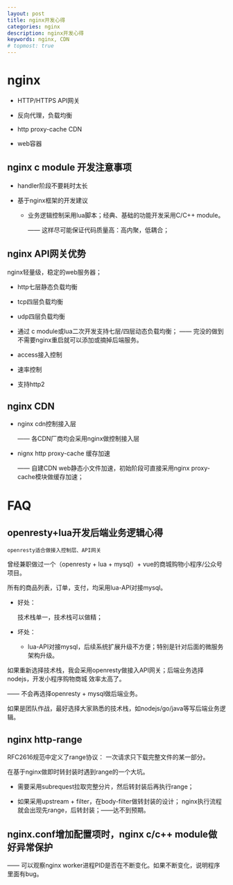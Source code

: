 ```yaml
---
layout: post
title: nginx开发心得
categories: nginx
description: nginx开发心得
keywords: nginx, CDN
# topmost: true
---
```


# nginx

* HTTP/HTTPS API网关

* 反向代理，负载均衡

* http proxy-cache CDN

* web容器


## nginx c module 开发注意事项

* handler阶段不要耗时太长

* 基于nginx框架的开发建议

  * 业务逻辑控制采用lua脚本；经典、基础的功能开发采用C/C++ module。

     —— 这样尽可能保证代码质量高：高内聚，低耦合；


## nginx API网关优势

nginx轻量级，稳定的web服务器；

* http七层静态负载均衡

* tcp四层负载均衡

* udp四层负载均衡

* 通过 c module或lua二次开发支持七层/四层动态负载均衡；
  —— 完没的做到不需要nginx重启就可以添加或摘掉后端服务。

* access接入控制

* 速率控制

* 支持http2

## nginx CDN

* nginx cdn控制接入层

  —— 各CDN厂商均会采用nginx做控制接入层

* nignx http proxy-cache 缓存加速

  —— 自建CDN web静态小文件加速，初始阶段可直接采用nginx proxy-cache模块做缓存加速；

# FAQ

## openresty+lua开发后端业务逻辑心得

  `openresty适合做接入控制层、API网关`

  曾经兼职做过一个（openresty + lua + mysql）+ vue的商城购物小程序/公众号项目。

  所有的商品列表，订单，支付，均采用lua-API对接mysql。

  * 好处： 

    技术栈单一，技术栈可以做精；

  * 坏处： 

    * lua-API对接mysql，后续系统扩展升级不方便；特别是针对后面的微服务架构升级。


   如果重新选择技术栈，我会采用openresty做接入API网关；后端业务选择nodejs，开发小程序购物商城 效率太高了。

   —— 不会再选择openresty + mysql做后端业务。

   如果是团队作战，最好选择大家熟悉的技术栈，如nodejs/go/java等写后端业务逻辑。


## nginx http-range

RFC2616规范中定义了range协议： 一次请求只下载完整文件的某一部分。


在基于nginx做即时转封装时遇到range的一个大坑。

* 需要采用subrequest拉取完整分片，然后转封装后再执行range；

* 如果采用upstream + filter，在body-filter做转封装的设计； nginx执行流程就会出现先range，后转封装；——达不到预期。

## nginx.conf增加配置项时，nginx c/c++ module做好异常保护

   —— 可以观察nginx  worker进程PID是否在不断变化。如果不断变化，说明程序里面有bug。

